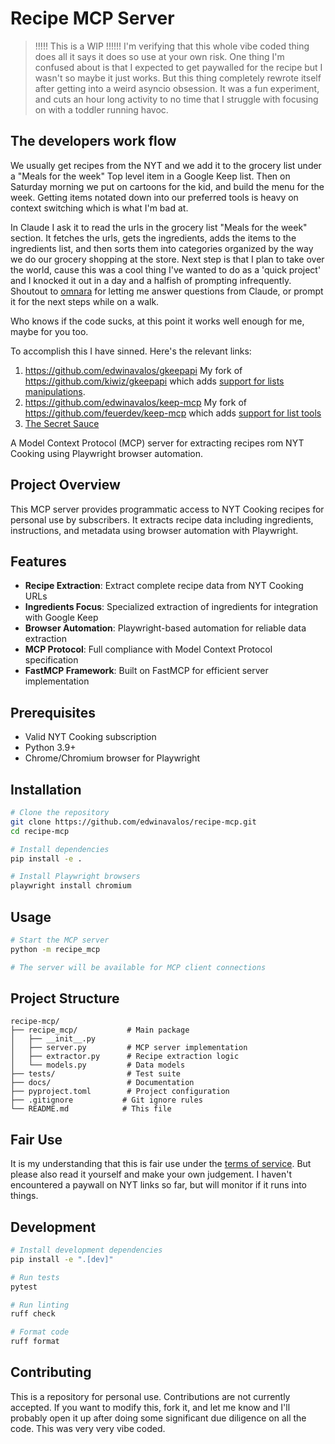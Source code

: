 # Recipe MCP Server

> !!!!! This is a WIP !!!!!! I'm verifying that this whole vibe coded thing does all it says it does so use at your own risk. One thing I'm confused about is that I expected to get paywalled for the recipe but I wasn't so maybe it just works. But this thing completely rewrote itself after getting into a weird asyncio obsession. It was a fun experiment, and cuts an hour long activity to no time that I struggle with focusing on with a toddler running havoc.

## The developers work flow

We usually get recipes from the NYT and we add it to the grocery list under a "Meals for the week" Top level item in a Google Keep list. Then on Saturday morning we put on cartoons for the kid, and build the menu for the week. Getting items notated down into our preferred tools is heavy on context switching which is what I'm bad at.

In Claude I ask it to read the urls in the grocery list "Meals for the week" section. It fetches the urls, gets the ingredients, adds the items to the ingredients list, and then sorts them into categories organized by the way we do our grocery shopping at the store. Next step is that I plan to take over the world, cause this was a cool thing I've wanted to do as a 'quick project' and I knocked it out in a day and a halfish of prompting infrequently. Shoutout to [omnara](https://github.com/omnara-ai/omnara) for letting me answer questions from Claude, or prompt it for the next steps while on a walk.

Who knows if the code sucks, at this point it works well enough for me, maybe for you too.

To accomplish this I have sinned. Here's the relevant links:

1. https://github.com/edwinavalos/gkeepapi My fork of https://github.com/kiwiz/gkeepapi which adds [support for lists manipulations](https://github.com/edwinavalos/gkeepapi/commit/a826934177ac6ecb03c767e17ba1b56b89a5d068).
2. https://github.com/edwinavalos/keep-mcp My fork of https://github.com/feuerdev/keep-mcp which adds [support for list tools](https://github.com/edwinavalos/keep-mcp/pull/1/files)
3. [The Secret Sauce](https://www.duckbrand.com/products/duck-tape/utility/silver-188-in-x-45-yd-2-pk)

A Model Context Protocol (MCP) server for extracting recipes rom NYT Cooking using Playwright browser automation.

## Project Overview

This MCP server provides programmatic access to NYT Cooking recipes for personal use by subscribers. It extracts recipe data including ingredients, instructions, and metadata using browser automation with Playwright.

## Features

- **Recipe Extraction**: Extract complete recipe data from NYT Cooking URLs
- **Ingredients Focus**: Specialized extraction of ingredients for integration with Google Keep
- **Browser Automation**: Playwright-based automation for reliable data extraction
- **MCP Protocol**: Full compliance with Model Context Protocol specification
- **FastMCP Framework**: Built on FastMCP for efficient server implementation

## Prerequisites

- Valid NYT Cooking subscription
- Python 3.9+
- Chrome/Chromium browser for Playwright

## Installation

```bash
# Clone the repository
git clone https://github.com/edwinavalos/recipe-mcp.git
cd recipe-mcp

# Install dependencies
pip install -e .

# Install Playwright browsers
playwright install chromium
```

## Usage

```bash
# Start the MCP server
python -m recipe_mcp

# The server will be available for MCP client connections
```

## Project Structure

```
recipe-mcp/
├── recipe_mcp/           # Main package
│   ├── __init__.py
│   ├── server.py         # MCP server implementation
│   ├── extractor.py      # Recipe extraction logic
│   └── models.py         # Data models
├── tests/                # Test suite
├── docs/                 # Documentation
├── pyproject.toml        # Project configuration
├── .gitignore           # Git ignore rules
└── README.md            # This file
```

## Fair Use

It is my understanding that this is fair use under the [terms of service](https://help.nytimes.com/115014893428-Terms-of-Service). But please also read it yourself and make your own judgement. I haven't encountered a paywall on NYT links so far, but will monitor if it runs into things.


## Development

```bash
# Install development dependencies
pip install -e ".[dev]"

# Run tests
pytest

# Run linting
ruff check

# Format code
ruff format
```

## Contributing

This is a repository for personal use. Contributions are not currently accepted. If you want to modify this, fork it, and let me know and I'll probably open it up after doing some significant due diligence on all the code. This was very very vibe coded.
